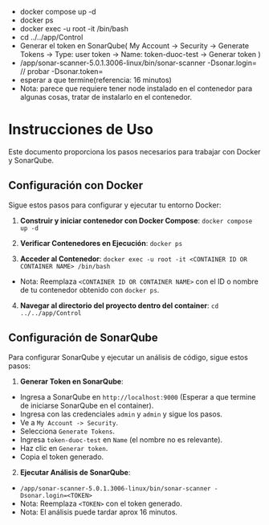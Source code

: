 - docker compose up -d
- docker ps
- docker exec -u root -it <CONTAINER ID OR CONTAINER NAME> /bin/bash
- cd ../../app/Control
- Generar el token en SonarQube( My Account -> Security -> Generate Tokens -> Type: user token -> Name: token-duoc-test -> Generar token )
- /app/sonar-scanner-5.0.1.3006-linux/bin/sonar-scanner -Dsonar.login=<TOKEN> // probar -Dsonar.token=<TOKEN>
- esperar a que termine(referencia: 16 minutos)
- Nota: parece que requiere tener node instalado en el contenedor para algunas cosas, tratar de instalarlo en el contenedor.


# Instrucciones de Uso

Este documento proporciona los pasos necesarios para trabajar con Docker y SonarQube.

## Configuración con Docker

Sigue estos pasos para configurar y ejecutar tu entorno Docker:

1. **Construir y iniciar contenedor con Docker Compose**: `docker compose up -d`

2. **Verificar Contenedores en Ejecución**: `docker ps`

3. **Acceder al Contenedor**: `docker exec -u root -it <CONTAINER ID OR CONTAINER NAME> /bin/bash`
- Nota: Reemplaza `<CONTAINER ID OR CONTAINER NAME>` con el ID o nombre de tu contenedor obtenido con `docker ps`.

4. **Navegar al directorio del proyecto dentro del container**: `cd ../../app/Control`



## Configuración de SonarQube

Para configurar SonarQube y ejecutar un análisis de código, sigue estos pasos:

1. **Generar Token en SonarQube**:
- Ingresa a SonarQube en `http://localhost:9000` (Esperar a que termine de iniciarse SonarQube en el container).
- Ingresa con las credenciales `admin` y `admin` y sigue los pasos.
- Ve a `My Account -> Security`.
- Selecciona `Generate Tokens`.
- Ingresa `token-duoc-test` en `Name` (el nombre no es relevante).
- Haz clic en `Generar token`.
- Copia el token generado.

2. **Ejecutar Análisis de SonarQube**:
- `/app/sonar-scanner-5.0.1.3006-linux/bin/sonar-scanner -Dsonar.login=<TOKEN>`
- Nota: Reemplaza `<TOKEN>` con el token generado.
- Nota: El análisis puede tardar aprox 16 minutos.
